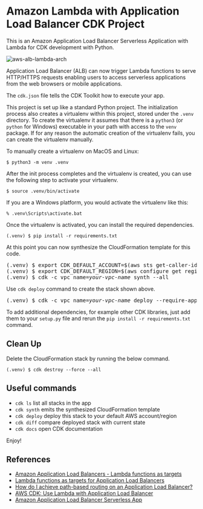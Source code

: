 
# Amazon Lambda with Application Load Balancer CDK Project

This is an Amazon Application Load Balancer Serverless Application with Lambda for CDK development with Python.

![aws-alb-lambda-arch](./aws-alb-lambda-arch.svg)

Application Load Balancer (ALB) can now trigger Lambda functions to serve HTTP/HTTPS requests enabling users to access serverless applications from the web browsers or mobile applications.

The `cdk.json` file tells the CDK Toolkit how to execute your app.

This project is set up like a standard Python project.  The initialization
process also creates a virtualenv within this project, stored under the `.venv`
directory.  To create the virtualenv it assumes that there is a `python3`
(or `python` for Windows) executable in your path with access to the `venv`
package. If for any reason the automatic creation of the virtualenv fails,
you can create the virtualenv manually.

To manually create a virtualenv on MacOS and Linux:

```
$ python3 -m venv .venv
```

After the init process completes and the virtualenv is created, you can use the following
step to activate your virtualenv.

```
$ source .venv/bin/activate
```

If you are a Windows platform, you would activate the virtualenv like this:

```
% .venv\Scripts\activate.bat
```

Once the virtualenv is activated, you can install the required dependencies.

```
(.venv) $ pip install -r requirements.txt
```

At this point you can now synthesize the CloudFormation template for this code.

<pre>
(.venv) $ export CDK_DEFAULT_ACCOUNT=$(aws sts get-caller-identity --query Account --output text)
(.venv) $ export CDK_DEFAULT_REGION=$(aws configure get region)
(.venv) $ cdk -c vpc_name=<i>your-vpc-name</i> synth --all
</pre>

Use `cdk deploy` command to create the stack shown above.

<pre>
(.venv) $ cdk -c vpc_name=<i>your-vpc-name</i> deploy --require-approval never --all
</pre>

To add additional dependencies, for example other CDK libraries, just add
them to your `setup.py` file and rerun the `pip install -r requirements.txt`
command.

## Clean Up

Delete the CloudFormation stack by running the below command.

```
(.venv) $ cdk destroy --force --all
```

## Useful commands

 * `cdk ls`          list all stacks in the app
 * `cdk synth`       emits the synthesized CloudFormation template
 * `cdk deploy`      deploy this stack to your default AWS account/region
 * `cdk diff`        compare deployed stack with current state
 * `cdk docs`        open CDK documentation

Enjoy!

## References

 * [Amazon Application Load Balancers - Lambda functions as targets](https://docs.aws.amazon.com/elasticloadbalancing/latest/application/lambda-functions.html)
 * [Lambda functions as targets for Application Load Balancers](https://aws.amazon.com/ko/blogs/networking-and-content-delivery/lambda-functions-as-targets-for-application-load-balancers/)
 * [How do I achieve path-based routing on an Application Load Balancer?](https://aws.amazon.com/premiumsupport/knowledge-center/elb-achieve-path-based-routing-alb/)
 * [AWS CDK: Use Lambda with Application Load Balancer](https://sbstjn.com/blog/aws-cdk-lambda-loadbalancer-vpc-certificate/)
 * [Amazon Application Load Balancer Serverless App](https://github.com/aws/elastic-load-balancing-tools/tree/master/application-load-balancer-serverless-app)

